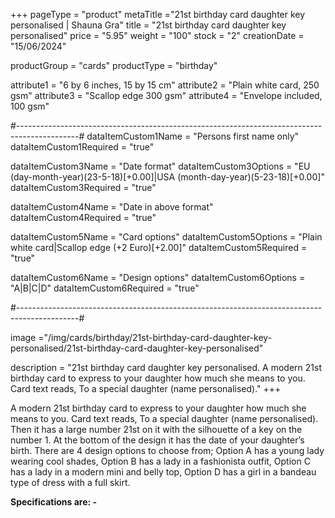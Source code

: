 +++
pageType = "product"
metaTitle ="21st birthday card daughter key personalised | Shauna Gra"
title = "21st birthday card daughter key personalised"
price = "5.95"
weight = "100"
stock = "2"
creationDate = "15/06/2024"

productGroup = "cards"
productType = "birthday"

attribute1 = "6 by 6 inches, 15 by 15 cm" 
attribute2 = "Plain white card, 250 gsm"
attribute3 = "Scallop edge 300 gsm"
attribute4 = "Envelope included, 100 gsm"

#---------------------------------------------------------------------------------------------#
dataItemCustom1Name = "Persons first name only"
dataItemCustom1Required = "true"

dataItemCustom3Name = "Date format"
dataItemCustom3Options = "EU (day-month-year)(23-5-18)[+0.00]|USA (month-day-year)(5-23-18)[+0.00]"
dataItemCustom3Required = "true"

dataItemCustom4Name = "Date in above format"
dataItemCustom4Required = "true"

dataItemCustom5Name = "Card options"
dataItemCustom5Options = "Plain white card|Scallop edge (+2 Euro)[+2.00]"
dataItemCustom5Required = "true"

dataItemCustom6Name = "Design options"
dataItemCustom6Options = "A|B|C|D"
dataItemCustom6Required = "true"

#---------------------------------------------------------------------------------------------#

image ="/img/cards/birthday/21st-birthday-card-daughter-key-personalised/21st-birthday-card-daughter-key-personalised"

description = "21st birthday card daughter key personalised. A modern 21st birthday card to express to your daughter how much she means to you.  Card text reads, To a special daughter (name personalised)."
+++

A modern 21st birthday card to express to your daughter how much she means to you. Card text reads, To a special daughter (name personalised). Then it has a large number 21st on it with the silhouette of a key on the number 1. At the bottom of the design it has the date of your daughter’s birth. There are 4 design options to choose from; Option A has a young lady wearing cool shades, Option B has a lady in a fashionista outfit, Option C has a lady in a modern mini and belly top, Option D has a girl in a bandeau type of dress with a full skirt.

**Specifications are: -**
